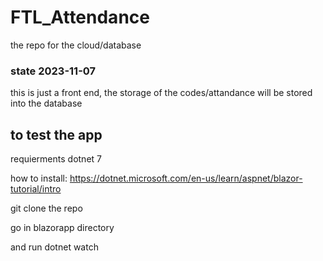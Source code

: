 # FTL_Attendance
the repo for the cloud/database 

### state 2023-11-07

this is just a front end, the storage of the codes/attandance will be stored into the database

## to test the app 

requierments
dotnet 7

how to install:
https://dotnet.microsoft.com/en-us/learn/aspnet/blazor-tutorial/intro

git clone the repo 

go in blazorapp directory

and run dotnet watch
